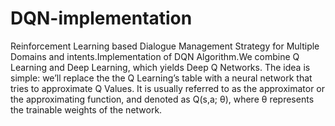 # DQN-implementation
Reinforcement Learning based Dialogue Management Strategy for Multiple Domains and intents.Implementation of DQN Algorithm.We combine Q Learning and Deep Learning, which yields Deep Q Networks. The idea is simple: we’ll replace the the Q Learning’s table with a neural network that tries to approximate Q Values. It is usually referred to as the approximator or the approximating function, and denoted as Q(s,a; θ), where θ represents the trainable weights of the network.

